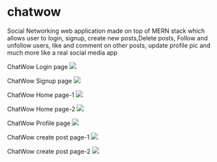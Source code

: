 # chatwow
Social Networking web application made on top of MERN stack which allows user to login, signup, create new posts,Delete posts, Follow and unfollow users, like and comment on other posts, update profile pic and much more like a real social media app

 ChatWow Login page
![](https://github.com/Jackent2B/chatwow/blob/master/chatwow_login.png?raw=true)



ChatWow Signup page
![](https://github.com/Jackent2B/chatwow/blob/master/chatwow_signup.png?raw=true)







ChatWow Home page-1
![](https://github.com/Jackent2B/chatwow/blob/master/chatwow_home1.png?raw=true)







ChatWow Home page-2
![](https://github.com/Jackent2B/chatwow/blob/master/chatwow_home2.png?raw=true)









ChatWow Profile page
![](https://github.com/Jackent2B/chatwow/blob/master/chatwow_profile.png?raw=true)







ChatWow create post page-1
![](https://github.com/Jackent2B/chatwow/blob/master/chatwow_createpost.png?raw=true)










ChatWow create post page-2
![](https://github.com/Jackent2B/chatwow/blob/master/chatwow_create_post2.png?raw=true)

